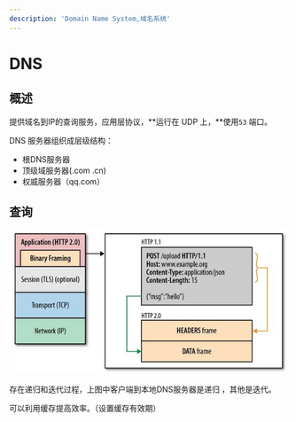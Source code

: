 ```yaml
---
description: 'Domain Name System,域名系统'
---
```


# DNS

## 概述

提供域名到IP的查询服务，应用层协议，**运行在 UDP 上，**使用`53` 端口。

DNS 服务器组织成层级结构：

* 根DNS服务器
* 顶级域服务器\(.com .cn\)
* 权威服务器（qq.com）

## 查询

![DNS  &#x67E5;&#x8BE2;&#x8FC7;&#x7A0B;](../../../.gitbook/assets/image%20%2831%29.png)

存在递归和迭代过程，上图中客户端到本地DNS服务器是递归 ，其他是迭代。

可以利用缓存提高效率。（设置缓存有效期）

